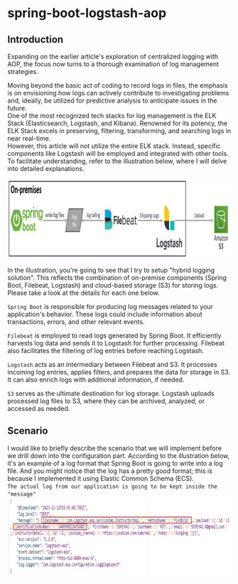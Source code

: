 # spring-boot-logstash-aop
## Introduction
Expanding on the earlier article's exploration of centralized logging with AOP, the focus now turns to a thorough examination of log management strategies. 

Moving beyond the basic act of coding to record logs in files, the emphasis is on envisioning how logs can actively contribute to investigating problems and, ideally, be utilized for predictive analysis to anticipate issues in the future.\
One of the most recognized tech stacks for log management is the ELK Stack (Elasticsearch, Logstash, and Kibana). Renowned for its potency, the ELK Stack excels in preserving, filtering, transforming, and searching logs in near real-time.\
However, this article will not utilize the entire ELK stack. Instead, specific components like Logstash will be employed and integrated with other tools. To facilitate understanding, refer to the illustration below, where I will delve into detailed explanations.

<img src="images/teach-stack-overview.JPG"  alt="image description" width="1000" height="180">

In the illustration, you're going to see that I try to setup "hybrid logging solution". This reflects the combination of on-premise components (Spring Boot, Filebeat, Logstash) and cloud-based storage (S3) for storing logs.\
Please take a look at the details for each one below.

`Spring Boot` is responsible for producing log messages related to your application's behavior. These logs could include information about transactions, errors, and other relevant events.

`Filebeat` is employed to read logs generated by Spring Boot. It efficiently harvests log data and sends it to Logstash for further processing. Filebeat also facilitates the filtering of log entries before reaching Logstash.

`Logstash` acts as an intermediary between Filebeat and S3. It processes incoming log entries, applies filters, and prepares the data for storage in S3. It can also enrich logs with additional information, if needed.

`S3` serves as the ultimate destination for log storage. Logstash uploads processed log files to S3, where they can be archived, analyzed, or accessed as needed. 

## Scenario
I would like to briefly describe the scenario that we will implement before we drill down into the configuration part.
According to the illustration below, it's an example of a log format that Spring Boot is going to write into a log file. And you might notice that the log has a pretty good format; this is because I implemented it using Elastic Common Schema (ECS).\
`The actual log from our application is going to be kept inside the "message"`
<img src="images/spring-boot-log.JPG"  alt="image description" width="1000" height="180">


